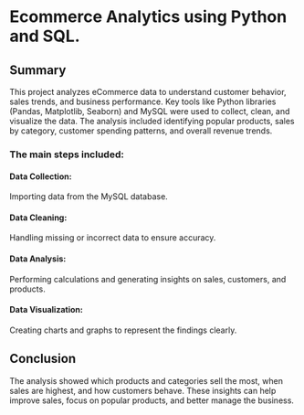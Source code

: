 # Ecommerce Analytics using Python and SQL.

## Summary
This project analyzes eCommerce data to understand customer behavior, sales trends, and business performance. Key tools like Python libraries (Pandas, Matplotlib, Seaborn) and MySQL were used to collect, clean, and visualize the data. The analysis included identifying popular products, sales by category, customer spending patterns, and overall revenue trends.

### The main steps included:
#### Data Collection: 
Importing data from the MySQL database.
#### Data Cleaning: 
Handling missing or incorrect data to ensure accuracy.
#### Data Analysis: 
Performing calculations and generating insights on sales, customers, and products.
#### Data Visualization: 
Creating charts and graphs to represent the findings clearly.


## Conclusion
The analysis showed which products and categories sell the most, when sales are highest, and how customers behave. These insights can help improve sales, focus on popular products, and better manage the business.
